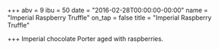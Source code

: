 +++
abv = 9
ibu = 50
date = "2016-02-28T00:00:00-00:00"
name = "Imperial Raspberry Truffle"
on_tap = false
title = "Imperial Raspberry Truffle"

+++
Imperial chocolate Porter aged with raspberries.